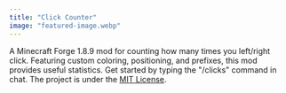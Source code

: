```yaml
---
title: "Click Counter"
image: "featured-image.webp"
---
```


A Minecraft Forge 1.8.9 mod for counting how many times you left/right click. Featuring custom coloring, positioning, and prefixes, this mod provides useful statistics. Get started by typing  the "/clicks" command in chat. The project is under the [MIT License](https://raw.githubusercontent.com/joshuafhiggins/clickcounter/master/LICENSE).